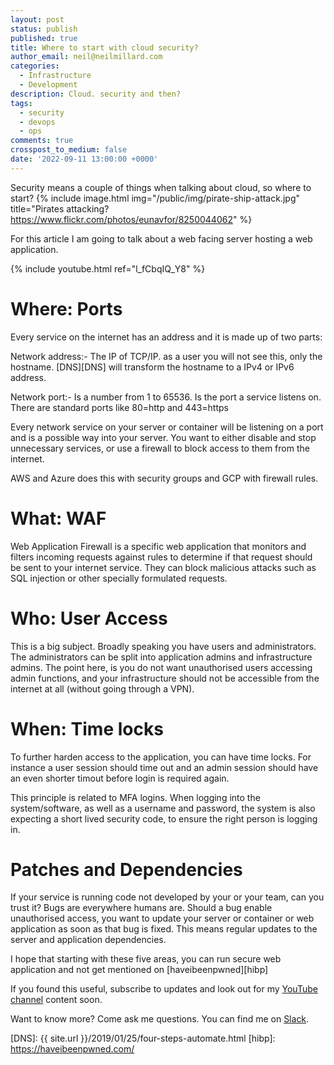 ```yaml
---
layout: post
status: publish
published: true
title: Where to start with cloud security?
author_email: neil@neilmillard.com
categories:
  - Infrastructure
  - Development
description: Cloud. security and then?
tags:
  - security
  - devops
  - ops
comments: true
crosspost_to_medium: false
date: '2022-09-11 13:00:00 +0000'
---
```

Security means a couple of things when talking about cloud, so where to start?
{% include image.html
img="/public/img/pirate-ship-attack.jpg"
title="Pirates attacking? https://www.flickr.com/photos/eunavfor/8250044062" %}

For this article I am going to talk about a web facing server hosting a web application.

{% include youtube.html
ref="l_fCbqIQ_Y8"
%}

Where: Ports
=====

Every service on the internet has an address and it is made up of two parts:

Network address:- The IP of TCP/IP. as a user you will not see this, only the hostname. [DNS][DNS] will transform
the hostname to a IPv4 or IPv6 address.

Network port:- Is a number from 1 to 65536. Is the port a service listens on. There are standard ports like 80=http and
443=https

Every network service on your server or container will be listening on a port and is a possible way into your server.
You want to either disable and stop unnecessary services, or use a firewall to block access to them from the internet.

AWS and Azure does this with security groups and GCP with firewall rules.


What: WAF
===

Web Application Firewall is a specific web application that monitors and filters incoming requests against rules to
determine if that request should be sent to your internet service. They can block malicious attacks such as SQL injection
or other specially formulated requests.

Who: User Access
===========

This is a big subject. Broadly speaking you have users and administrators.  The administrators can be split into
application admins and infrastructure admins. The point here, is you do not want unauthorised users accessing admin
functions, and your infrastructure should not be accessible from the internet at all (without going through a VPN).

When: Time locks
============

To further harden access to the application, you can have time locks. For instance a user session should time out and
an admin session should have an even shorter timout before login is required again.

This principle is related to MFA logins. When logging into the system/software, as well as a username and password, the
system is also expecting a short lived security code, to ensure the right person is logging in.

Patches and Dependencies
=====================

If your service is running code not developed by your or your team, can you trust it? Bugs are everywhere humans are.
Should a bug enable unauthorised access, you want to update your server or container or web application as soon as that
bug is fixed. This means regular updates to the server and application dependencies.

I hope that starting with these five areas, you can run secure web application and not get mentioned on [haveibeenpwned][hibp]


If you found this useful, subscribe to updates and look out for my [YouTube channel]({{site.data.youtube.channel}}) content soon.

Want to know more? Come ask me questions. You can find me on [Slack]({{site.data.slack.invite}}).


[DNS]: {{ site.url }}/2019/01/25/four-steps-automate.html
[hibp]: https://haveibeenpwned.com/
